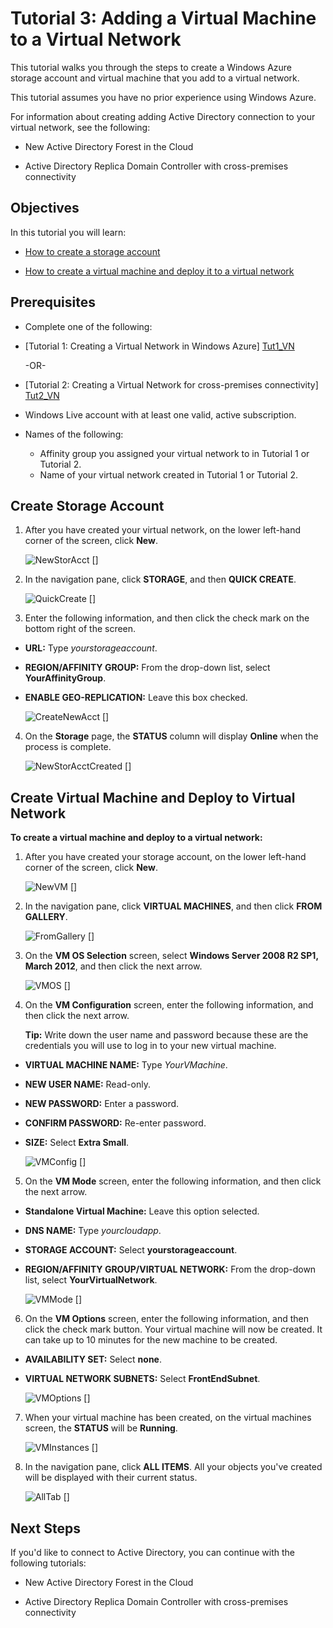 <properties umbracoNaviHide="0" pageTitle="Tutorial 3: Adding a Virtual Machine to a Virtual Network" metaKeywords="Windows Azure cloud services, cloud service, configure cloud service" metaDescription="Learn how to configure Windows Azure cloud services." linkid="manage-windows-how-to-guide-storage-accounts" urlDisplayName="How to: storage accounts" headerExpose="" footerExpose="" disqusComments="1" />


<h1 id="vnet3">Tutorial 3: Adding a Virtual Machine to a Virtual Network</h1>

<!--SOMEWHERE IN THIS TUTORIAL I NEED TO XREF TO THE OTHER VMACHINE TUTORIAL -->


<div chunk="../../Shared/Chunks/disclaimer.md" />

This tutorial walks you through the steps to create a Windows Azure storage account and virtual machine that you add to a virtual network.

This tutorial assumes you have no prior experience using Windows Azure.

For information about creating adding Active Directory connection to your virtual network, see the following:
	<!-- UPDATE THE FOLLOWING LIST ONCE WE HAVE THE LINKS FOR TUTORIALS 4 & 5 -->

-  New Active Directory Forest in the Cloud

-  Active Directory Replica Domain Controller with cross-premises connectivity

## Objectives ##

In this tutorial you will learn:

-  <a href="#CreateStorageAcct">How to create a storage account</a>

-  <a href="#CreateVM">How to create a virtual machine and deploy it to a virtual network</a>

## Prerequisites ##

-  Complete one of the following: 

-  [Tutorial 1: Creating a Virtual Network in Windows Azure] [Tut1_VN]

	-OR- 
-  [Tutorial 2: Creating a Virtual Network for cross-premises connectivity] [Tut2_VN]

-  Windows Live account with at least one valid, active subscription.	

-  Names of the following:
	-	Affinity group you assigned your virtual network to in Tutorial 1 or Tutorial 2.
	-	Name of your virtual network created in Tutorial 1 or Tutorial 2.

## <a name="CreateStorageAcct">Create Storage Account</a> ##

1.	After you have created your virtual network, on the lower left-hand corner of the screen, click **New**.

	![NewStorAcct] []

2.	In the navigation pane, click **STORAGE**, and then **QUICK CREATE**.

	![QuickCreate] []

3.	Enter the following information, and then click the check mark on the bottom right of the screen.

-  **URL:** Type *yourstorageaccount*.

-  **REGION/AFFINITY GROUP:** From the drop-down list, select **YourAffinityGroup**.

-  **ENABLE GEO-REPLICATION:** Leave this box checked.
 
	![CreateNewAcct] []

4.	On the **Storage** page, the **STATUS** column will display **Online** when the process is complete.
 
	![NewStorAcctCreated] []

## <a name="CreateVM">Create Virtual Machine and Deploy to Virtual Network</a> ##
**To create a virtual machine and deploy to a virtual network:**

1.	After you have created your storage account, on the lower left-hand corner of the screen, click **New**.

	![NewVM] []

2.	In the navigation pane, click **VIRTUAL MACHINES**, and then click **FROM GALLERY**.
 
	![FromGallery] []

3.	On the **VM OS Selection** screen, select **Windows Server 2008 R2 SP1, March 2012**, and then click the next arrow.
 
	![VMOS] []

4.	On the **VM Configuration** screen, enter the following information, and then click the next arrow. 
	<!-- SHOULD WE TELL USERS TO WRITE DOWN USER NAME AND PASS?? -->

	**Tip:** Write down the user name and password because these are the credentials you will use to log in to your new virtual machine.

-  **VIRTUAL MACHINE NAME:** Type *YourVMachine*.

-  **NEW USER NAME:** Read-only.

-  **NEW PASSWORD:** Enter a password.

-  **CONFIRM PASSWORD:** Re-enter password.

-  **SIZE:** Select **Extra Small**.
 
	![VMConfig] []

5.	On the **VM Mode** screen, enter the following information, and then click the next arrow.

-  **Standalone Virtual Machine:** Leave this option selected.

-  **DNS NAME:** Type *yourcloudapp*.

-  **STORAGE ACCOUNT:** Select **yourstorageaccount**.

-  **REGION/AFFINITY GROUP/VIRTUAL NETWORK:** From the drop-down list, select **YourVirtualNetwork**.
 
	![VMMode] []

6.	On the **VM Options** screen, enter the following information, and then click the check mark button. Your virtual machine will now be created. It can take up to 10 minutes for the new machine to be created.
	<!-- CONFIRM HOW LONG IT CAN TAKE ON AVG FOR VMACHINE TO BE CREATED -->

-  **AVAILABILITY SET:** Select **none**.

-  **VIRTUAL NETWORK SUBNETS:** Select **FrontEndSubnet**.
 
	![VMOptions] []

7.	When your virtual machine has been created, on the virtual machines screen, the **STATUS** will be **Running**.
 
	![VMInstances] []

8.	In the navigation pane, click **ALL ITEMS**. All your objects you've created will be displayed with their current status.
 
	![AllTab] []

## Next Steps ##
If you'd like to connect to Active Directory, you can continue with the following tutorials:
	<!-- UPDATE THE FOLLOWING LIST ONCE WE HAVE THE LINKS FOR TUTORIALS 4 & 5 -->
	
-	New Active Directory Forest in the Cloud
	
-   Active Directory Replica Domain Controller with cross-premises connectivity

<!-- LINKS -->

[wa_com]: http://windows.azure.com/
[Tut2_VN]: ..Tutorial2_CreateVNetCrossPrem 
[Tut1_VN]: ..Tutorial1_CreateVirtualNetwork

<!-- INTERNAL LINKS -->


<!-- IMAGES -->

[NewStorAcct]:	../media/VNTut3_01_NewStorageAccount.png

[QuickCreate]:	../media/VNTut3_02_StorageAcct_QuickCreate.png

[CreateNewAcct]:	../media/VNTut3_03_CreateNewStorageAccount.png

[NewStorAcctCreated]:	../media/VNTut3_04_NewStorageAcctCreated.png

[NewVM]:	../media/VNTut3_05_NewVM.png

[FromGallery]:	../media/VNTut3_06_VM_FromGallery.png

[VMOS]:	../media/VNTut3_07_VMOSSelect_Win2008R2.png

[VMConfig]:	../media/VNTut3_08_VMConfig.png

[VMMode]:	../media/VNTut3_09_VMMode.png

[VMOptions]:	../media/VNTut3_10_VMOptions.png

[VMInstances]:	../media/VNTut3_11_VMInstances.png

[AllTab]:	../media/VNTut3_12_AllTab.png